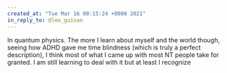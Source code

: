 ```yaml
---
created_at: "Tue Mar 16 00:15:24 +0000 2021"
in_reply_to: @leo_guinan
---
```


In quantum physics. The more I learn about myself and the world though, seeing how ADHD gave me time blindness (which is truly a perfect description), I think most of what I came up with most NT people take for granted. I am still learning to deal with it but at least I recognize